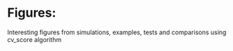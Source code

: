 # Figures:
Interesting figures from simulations, examples, tests and comparisons using cv_score algorithm
